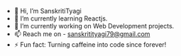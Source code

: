 - 👋 Hi, I’m SanskritiTyagi
- 🌱 I’m currently learning Reactjs.
- 🔭 I’m currently working on Web Development projects.
- 📫 Reach me on - sanskritityagi79@gmail.com
- ⚡ Fun fact: Turning caffeine into code since forever!


<!---
SanskritiTyagi26/SanskritiTyagi26 is a ✨ special ✨ repository because its `README.md` (this file) appears on your GitHub profile.
You can click the Preview link to take a look at your changes.
--->
